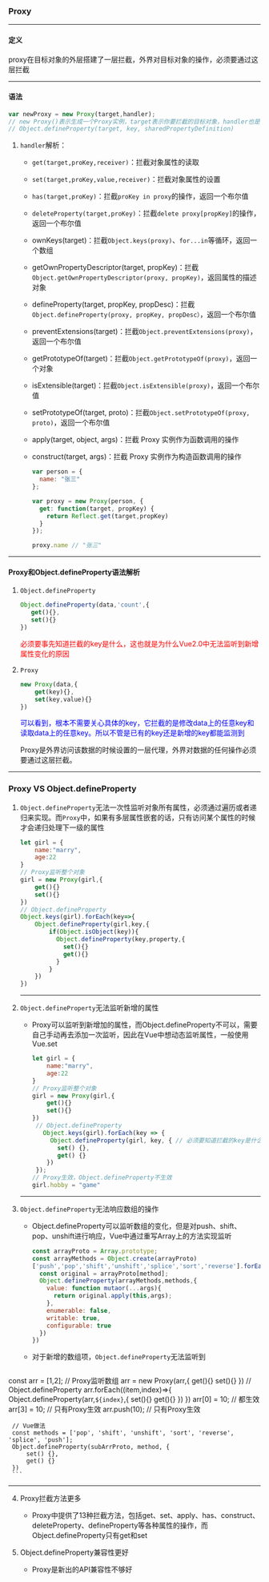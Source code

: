 ### Proxy

---

#### 定义

proxy在目标对象的外层搭建了一层拦截，外界对目标对象的操作，必须要通过这层拦截

---

#### 语法

```javascript
var newProxy = new Proxy(target,handler);
// new Proxy()表示生成一个Proxy实例，target表示你要拦截的目标对象，handler也是一个对象，用来定制拦截行为。监听整个对象
// Object.defineProperty(target, key, sharedPropertyDefinition)
```

1. `handler`解析：

   + `get(target,proKey,receiver)`：拦截对象属性的读取

   + `set(target,proKey,value,receiver)`：拦截对象属性的设置

   + `has(target,proKey)`：拦截`proKey in proxy`的操作，返回一个布尔值

   + `deleteProperty(target,proKey)`：拦截`delete proxy[propKey]`的操作，返回一个布尔值

   + ownKeys(target)：拦截`Object.keys(proxy)`、`for...in`等循环，返回一个数组

   + getOwnPropertyDescriptor(target, propKey)：拦截`Object.getOwnPropertyDescriptor(proxy, propKey)`，返回属性的描述对象

   + defineProperty(target, propKey, propDesc)：拦截`Object.defineProperty(proxy, propKey, propDesc）`，返回一个布尔值

   + preventExtensions(target)：拦截`Object.preventExtensions(proxy)`，返回一个布尔值

   + getPrototypeOf(target)：拦截`Object.getPrototypeOf(proxy)`，返回一个对象

   + isExtensible(target)：拦截`Object.isExtensible(proxy)`，返回一个布尔值

   + setPrototypeOf(target, proto)：拦截`Object.setPrototypeOf(proxy, proto)`，返回一个布尔值

   + apply(target, object, args)：拦截 Proxy 实例作为函数调用的操作

   + construct(target, args)：拦截 Proxy 实例作为构造函数调用的操作

     ```javascript
     var person = {
       name: "张三"
     };
     
     var proxy = new Proxy(person, {
       get: function(target, propKey) {
         return Reflect.get(target,propKey)
       }
     });
     
     proxy.name // "张三"
     ```

---

#### Proxy和Object.defineProperty语法解析

1. `Object.defineProperty`

   ```javascript
   Object.defineProperty(data,'count',{
      get(){},
      set(){} 
   })
   ```

   <font style="color:red">必须要事先知道拦截的key是什么，这也就是为什么Vue2.0中无法监听到新增属性变化的原因</font>

2. `Proxy`

   ```javascript
   new Proxy(data,{
       get(key){},
       set(key,value){}
   })
   ```

   <font style="color:blue">可以看到，根本不需要关心具体的key，它拦截的是修改data上的任意key和读取data上的任意key。所以不管是已有的key还是新增的key都能监测到</font>

   Proxy是外界访问该数据的时候设置的一层代理，外界对数据的任何操作必须要通过这层拦截。

---

### Proxy VS Object.defineProperty

1. `Object.defineProperty`无法一次性监听对象所有属性，必须通过遍历或者递归来实现。而`Proxy`中，如果有多层属性嵌套的话，只有访问某个属性的时候才会递归处理下一级的属性

   ```javascript
   let girl = {
       name:"marry",
       age:22
   }
   // Proxy监听整个对象
   girl = new Proxy(girl,{
       get(){}
       set(){}
   })
   // Object.defineProperty
   Object.keys(girl).forEach(key=>{
       Object.defineProperty(girl,key,{
           if(Object.isObject(key)){
             Object.defineProperty(key,property,{
               set(){}
               get(){}
             }
           }
       })
   })
   ```

   ---

2. `Object.defineProperty`无法监听新增的属性

   + Proxy可以监听到新增加的属性，而Object.defineProperty不可以，需要自己手动再去添加一次监听，因此在Vue中想动态监听属性，一般使用Vue.set

     ```javascript
     let girl = {
         name:"marry",
         age:22
     }
     // Proxy监听整个对象
     girl = new Proxy(girl,{
         get(){}
         set(){}
     })
      // Object.defineProperty
        Object.keys(girl).forEach(key => {
          Object.defineProperty(girl, key, { // 必须要知道拦截的key是什么，所以无法监听到新增的属性
            set() {},
            get() {}
         })
      }); 
     // Proxy生效，Object.defineProperty不生效
     girl.hobby = "game"
     ```

   ---

3. `Object.defineProperty`无法响应数组的操作

   + Object.defineProperty可以监听数组的变化，但是对push、shift、pop、unshift进行响应，Vue中通过重写Array上的方法实现监听

     ```javascript
     const arrayProto = Array.prototype;
     const arrayMethods = Object.create(arrayProto)
     ['push','pop','shift','unshift','splice','sort','reverse'].forEach(method=>{
       const original = arrayProto[method];
       Object.defineProperty(arrayMethods,methods,{
         value: function mutaor(...args){
           return original.apply(this,args);
         },
         enumerable: false,
         writable: true,
         configurable: true
       })
     })
     ```

   + 对于新增的数组项，`Object.defineProperty`无法监听到

     ```javascript
  const arr = [1,2];
     // Proxy监听数组
     arr = new Proxy(arr,{
         get(){}
         set(){}
     })
     // Object.defineProperty
     arr.forEach((item,index)=>{
        Object.defineProperty(arr,`${index}`,{
            set(){}
            get(){}
        }) 
     })
     arr[0] = 10; // 都生效
     arr[3] = 10; // 只有Proxy生效
     arr.push(10); // 只有Proxy生效
     
     // Vue做法
     const methods = ['pop', 'shift', 'unshift', 'sort', 'reverse', 'splice', 'push'];
     Object.defineProperty(subArrProto, method, {
         set() {},
         get() {}
     })
     ```
   
   ---

4. Proxy拦截方法更多

   + Proxy中提供了13种拦截方法，包括get、set、apply、has、construct、deleteProperty、defineProperty等各种属性的操作，而Object.defineProperty只有get和set

5. Object.defineProperty兼容性更好

   + Proxy是新出的API兼容性不够好

